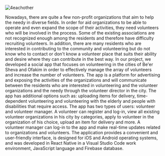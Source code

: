 ![4eachother](https://user-images.githubusercontent.com/44543472/121578628-8ba63300-ca33-11eb-865a-ed939170a6fd.png)

Nowadays, there are quite a few non-profit organizations that aim to help the needy in 
diverse fields. In order for aid organizations to be able to operate and even expand the 
scope of their activities, they need volunteers who will be involved in the process. Some 
of the existing associations are not recognized enough among the residents and therefore 
have difficulty recruiting volunteers. In addition, there are many residents who are 
interested in contributing to the community and volunteering but do not know who to 
contact or don't know a volunteer place that suits their ability and desire where they can 
contribute in the best way.
In our project, we developed a social app that focuses on volunteering in the cities of Be'er 
Sheva and Ofakim in order to effectively manage the array of volunteers and increase the 
number of volunteers. The app is a platform for advertising and exposing the activities of 
the organizations and will communicate between the residents who are interested in 
volunteering and the volunteer organizations and the needy through the volunteer director 
in the city.
The app has additional options such as: uploading items for delivery, time-dependent 
volunteering and volunteering with the elderly and people with disabilities that require 
access.
The app has two types of users: volunteer and volunteer manager. 
A volunteer can register and log-in, view all existing volunteer organizations in his city 
by categories, apply to volunteer in the organization of his choice, upload an item for 
delivery and more.
A volunteer manager can log-in to the app and make real-time updates related to 
organizations and volunteers.
The application provides a convenient and user-friendly interface, is designed for iOS and 
Android operating systems, and was developed in React Native in a Visual Studio Code 
work environment, JavaScript language and Firebase database.
